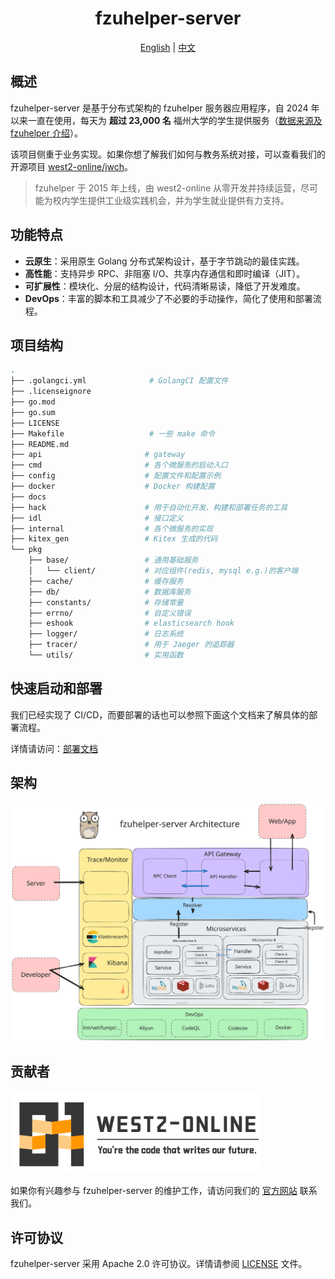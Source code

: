 <div align="center">
  <h1 style="display: inline-block; vertical-align: middle;">fzuhelper-server</h1>
</div>

<div align="center">
  <a href="/README.md">English</a> | <a href="#overview">中文</a>
</div>

## <a id="overview"></a>概述

fzuhelper-server 是基于分布式架构的 fzuhelper 服务器应用程序，自 2024 年以来一直在使用，每天为 **超过 23,000 名** 福州大学的学生提供服务（[数据来源及 fzuhelper 介绍](https://west2-online.feishu.cn/wiki/RG3UwWGqPig8lHk0mYsccKWRnrd)）。

该项目侧重于业务实现。如果你想了解我们如何与教务系统对接，可以查看我们的开源项目 [west2-online/jwch](https://github.com/west2-online/jwch)。

> fzuhelper 于 2015 年上线，由 west2-online 从零开发并持续运营，尽可能为校内学生提供工业级实践机会，并为学生就业提供有力支持。

## 功能特点

- **云原生**：采用原生 Golang 分布式架构设计，基于字节跳动的最佳实践。
- **高性能**：支持异步 RPC、非阻塞 I/O、共享内存通信和即时编译（JIT）。
- **可扩展性**：模块化、分层的结构设计，代码清晰易读，降低了开发难度。
- **DevOps**：丰富的脚本和工具减少了不必要的手动操作，简化了使用和部署流程。

## 项目结构

```bash
.
├── .golangci.yml              # GolangCI 配置文件
├── .licenseignore
├── go.mod
├── go.sum
├── LICENSE
├── Makefile                   # 一些 make 命令
├── README.md
├── api                       # gateway
├── cmd                       # 各个微服务的启动入口
├── config                    # 配置文件和配置示例
├── docker                    # Docker 构建配置
├── docs
├── hack                      # 用于自动化开发、构建和部署任务的工具
├── idl                       # 接口定义
├── internal                  # 各个微服务的实现
├── kitex_gen                 # Kitex 生成的代码
└── pkg
    ├── base/                 # 通用基础服务
    │   └── client/           # 对应组件(redis, mysql e.g.)的客户端
    ├── cache/                # 缓存服务
    ├── db/                   # 数据库服务
    ├── constants/            # 存储常量
    ├── errno/                # 自定义错误
    ├── eshook                # elasticsearch hook
    ├── logger/               # 日志系统
    ├── tracer/               # 用于 Jaeger 的追踪器
    └── utils/                # 实用函数
```

## 快速启动和部署

我们已经实现了 CI/CD，而要部署的话也可以参照下面这个文档来了解具体的部署流程。

详情请访问：[部署文档](deploy.md)

## 架构

![](./img/architecture.svg)

## 贡献者

<img src="./img/logo(en).svg" width="400">

如果你有兴趣参与 fzuhelper-server 的维护工作，请访问我们的 [官方网站](https://site.west2.online) 联系我们。

## 许可协议

fzuhelper-server 采用 Apache 2.0 许可协议。详情请参阅 [LICENSE](/LICENSE) 文件。
